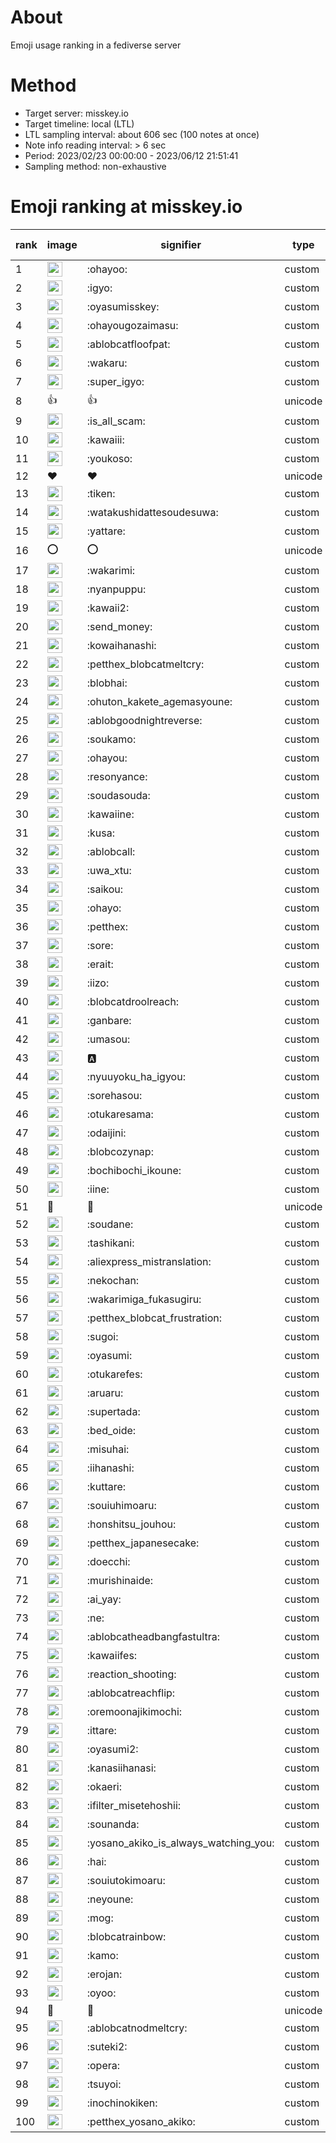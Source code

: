 # About
Emoji usage ranking in a fediverse server

# Method
- Target server: misskey.io
- Target timeline: local (LTL)
- LTL sampling interval: about 606 sec (100 notes at once)
- Note info reading interval: > 6 sec
- Period: 2023/02/23 00:00:00 - 2023/06/12 21:51:41 
- Sampling method: non-exhaustive

# Emoji ranking at misskey.io

|rank|image|signifier|type|frequency score|
|----|----|----|----|----|
|1|<img height="24" src="https://misskey.io/emoji/ohayoo.webp">|:ohayoo:|custom|114025|
|2|<img height="24" src="https://misskey.io/emoji/igyo.webp">|:igyo:|custom|104026|
|3|<img height="24" src="https://misskey.io/emoji/oyasumisskey.webp">|:oyasumisskey:|custom|52451|
|4|<img height="24" src="https://misskey.io/emoji/ohayougozaimasu.webp">|:ohayougozaimasu:|custom|39804|
|5|<img height="24" src="https://misskey.io/emoji/ablobcatfloofpat.webp">|:ablobcatfloofpat:|custom|29703|
|6|<img height="24" src="https://misskey.io/emoji/wakaru.webp">|:wakaru:|custom|26234|
|7|<img height="24" src="https://misskey.io/emoji/super_igyo.webp">|:super_igyo:|custom|24083|
|8|👍|👍|unicode|24045|
|9|<img height="24" src="https://misskey.io/emoji/is_all_scam.webp">|:is_all_scam:|custom|23018|
|10|<img height="24" src="https://misskey.io/emoji/kawaiii.webp">|:kawaiii:|custom|19346|
|11|<img height="24" src="https://misskey.io/emoji/youkoso.webp">|:youkoso:|custom|18685|
|12|❤|❤|unicode|15882|
|13|<img height="24" src="https://misskey.io/emoji/tiken.webp">|:tiken:|custom|15328|
|14|<img height="24" src="https://misskey.io/emoji/watakushidattesoudesuwa.webp">|:watakushidattesoudesuwa:|custom|14700|
|15|<img height="24" src="https://misskey.io/emoji/yattare.webp">|:yattare:|custom|13809|
|16|⭕|⭕|unicode|13741|
|17|<img height="24" src="https://misskey.io/emoji/wakarimi.webp">|:wakarimi:|custom|13529|
|18|<img height="24" src="https://misskey.io/emoji/nyanpuppu.webp">|:nyanpuppu:|custom|13477|
|19|<img height="24" src="https://misskey.io/emoji/kawaii2.webp">|:kawaii2:|custom|13204|
|20|<img height="24" src="https://misskey.io/emoji/send_money.webp">|:send_money:|custom|12901|
|21|<img height="24" src="https://misskey.io/emoji/kowaihanashi.webp">|:kowaihanashi:|custom|11921|
|22|<img height="24" src="https://misskey.io/emoji/petthex_blobcatmeltcry.webp">|:petthex_blobcatmeltcry:|custom|11725|
|23|<img height="24" src="https://misskey.io/emoji/blobhai.webp">|:blobhai:|custom|11408|
|24|<img height="24" src="https://misskey.io/emoji/ohuton_kakete_agemasyoune.webp">|:ohuton_kakete_agemasyoune:|custom|11273|
|25|<img height="24" src="https://misskey.io/emoji/ablobgoodnightreverse.webp">|:ablobgoodnightreverse:|custom|10388|
|26|<img height="24" src="https://misskey.io/emoji/soukamo.webp">|:soukamo:|custom|10009|
|27|<img height="24" src="https://misskey.io/emoji/ohayou.webp">|:ohayou:|custom|8834|
|28|<img height="24" src="https://misskey.io/emoji/resonyance.webp">|:resonyance:|custom|8798|
|29|<img height="24" src="https://misskey.io/emoji/soudasouda.webp">|:soudasouda:|custom|8689|
|30|<img height="24" src="https://misskey.io/emoji/kawaiine.webp">|:kawaiine:|custom|8601|
|31|<img height="24" src="https://misskey.io/emoji/kusa.webp">|:kusa:|custom|8389|
|32|<img height="24" src="https://misskey.io/emoji/ablobcall.webp">|:ablobcall:|custom|8297|
|33|<img height="24" src="https://misskey.io/emoji/uwa_xtu.webp">|:uwa_xtu:|custom|7791|
|34|<img height="24" src="https://misskey.io/emoji/saikou.webp">|:saikou:|custom|7721|
|35|<img height="24" src="https://misskey.io/emoji/ohayo.webp">|:ohayo:|custom|7595|
|36|<img height="24" src="https://misskey.io/emoji/petthex.webp">|:petthex:|custom|7498|
|37|<img height="24" src="https://misskey.io/emoji/sore.webp">|:sore:|custom|7141|
|38|<img height="24" src="https://misskey.io/emoji/erait.webp">|:erait:|custom|6767|
|39|<img height="24" src="https://misskey.io/emoji/iizo.webp">|:iizo:|custom|6731|
|40|<img height="24" src="https://misskey.io/emoji/blobcatdroolreach.webp">|:blobcatdroolreach:|custom|6728|
|41|<img height="24" src="https://misskey.io/emoji/ganbare.webp">|:ganbare:|custom|6651|
|42|<img height="24" src="https://misskey.io/emoji/umasou.webp">|:umasou:|custom|6403|
|43|<img height="24" src="https://misskey.io/emoji/a.webp">|:a:|custom|6381|
|44|<img height="24" src="https://misskey.io/emoji/nyuuyoku_ha_igyou.webp">|:nyuuyoku_ha_igyou:|custom|6320|
|45|<img height="24" src="https://misskey.io/emoji/sorehasou.webp">|:sorehasou:|custom|5832|
|46|<img height="24" src="https://misskey.io/emoji/otukaresama.webp">|:otukaresama:|custom|5791|
|47|<img height="24" src="https://misskey.io/emoji/odaijini.webp">|:odaijini:|custom|5789|
|48|<img height="24" src="https://misskey.io/emoji/blobcozynap.webp">|:blobcozynap:|custom|5778|
|49|<img height="24" src="https://misskey.io/emoji/bochibochi_ikoune.webp">|:bochibochi_ikoune:|custom|5748|
|50|<img height="24" src="https://misskey.io/emoji/iine.webp">|:iine:|custom|5471|
|51|🎉|🎉|unicode|5437|
|52|<img height="24" src="https://misskey.io/emoji/soudane.webp">|:soudane:|custom|5362|
|53|<img height="24" src="https://misskey.io/emoji/tashikani.webp">|:tashikani:|custom|5304|
|54|<img height="24" src="https://misskey.io/emoji/aliexpress_mistranslation.webp">|:aliexpress_mistranslation:|custom|5301|
|55|<img height="24" src="https://misskey.io/emoji/nekochan.webp">|:nekochan:|custom|4745|
|56|<img height="24" src="https://misskey.io/emoji/wakarimiga_fukasugiru.webp">|:wakarimiga_fukasugiru:|custom|4705|
|57|<img height="24" src="https://misskey.io/emoji/petthex_blobcat_frustration.webp">|:petthex_blobcat_frustration:|custom|4661|
|58|<img height="24" src="https://misskey.io/emoji/sugoi.webp">|:sugoi:|custom|4628|
|59|<img height="24" src="https://misskey.io/emoji/oyasumi.webp">|:oyasumi:|custom|4573|
|60|<img height="24" src="https://misskey.io/emoji/otukarefes.webp">|:otukarefes:|custom|4534|
|61|<img height="24" src="https://misskey.io/emoji/aruaru.webp">|:aruaru:|custom|4522|
|62|<img height="24" src="https://misskey.io/emoji/supertada.webp">|:supertada:|custom|4513|
|63|<img height="24" src="https://misskey.io/emoji/bed_oide.webp">|:bed_oide:|custom|4412|
|64|<img height="24" src="https://misskey.io/emoji/misuhai.webp">|:misuhai:|custom|4317|
|65|<img height="24" src="https://misskey.io/emoji/iihanashi.webp">|:iihanashi:|custom|4283|
|66|<img height="24" src="https://misskey.io/emoji/kuttare.webp">|:kuttare:|custom|4203|
|67|<img height="24" src="https://misskey.io/emoji/souiuhimoaru.webp">|:souiuhimoaru:|custom|4188|
|68|<img height="24" src="https://misskey.io/emoji/honshitsu_jouhou.webp">|:honshitsu_jouhou:|custom|4126|
|69|<img height="24" src="https://misskey.io/emoji/petthex_japanesecake.webp">|:petthex_japanesecake:|custom|4124|
|70|<img height="24" src="https://misskey.io/emoji/doecchi.webp">|:doecchi:|custom|4045|
|71|<img height="24" src="https://misskey.io/emoji/murishinaide.webp">|:murishinaide:|custom|3768|
|72|<img height="24" src="https://misskey.io/emoji/ai_yay.webp">|:ai_yay:|custom|3751|
|73|<img height="24" src="https://misskey.io/emoji/ne.webp">|:ne:|custom|3707|
|74|<img height="24" src="https://misskey.io/emoji/ablobcatheadbangfastultra.webp">|:ablobcatheadbangfastultra:|custom|3684|
|75|<img height="24" src="https://misskey.io/emoji/kawaiifes.webp">|:kawaiifes:|custom|3632|
|76|<img height="24" src="https://misskey.io/emoji/reaction_shooting.webp">|:reaction_shooting:|custom|3532|
|77|<img height="24" src="https://misskey.io/emoji/ablobcatreachflip.webp">|:ablobcatreachflip:|custom|3499|
|78|<img height="24" src="https://misskey.io/emoji/oremoonajikimochi.webp">|:oremoonajikimochi:|custom|3444|
|79|<img height="24" src="https://misskey.io/emoji/ittare.webp">|:ittare:|custom|3442|
|80|<img height="24" src="https://misskey.io/emoji/oyasumi2.webp">|:oyasumi2:|custom|3260|
|81|<img height="24" src="https://misskey.io/emoji/kanasiihanasi.webp">|:kanasiihanasi:|custom|3214|
|82|<img height="24" src="https://misskey.io/emoji/okaeri.webp">|:okaeri:|custom|3182|
|83|<img height="24" src="https://misskey.io/emoji/ifilter_misetehoshii.webp">|:ifilter_misetehoshii:|custom|3149|
|84|<img height="24" src="https://misskey.io/emoji/sounanda.webp">|:sounanda:|custom|3137|
|85|<img height="24" src="https://misskey.io/emoji/yosano_akiko_is_always_watching_you.webp">|:yosano_akiko_is_always_watching_you:|custom|3128|
|86|<img height="24" src="https://misskey.io/emoji/hai.webp">|:hai:|custom|3091|
|87|<img height="24" src="https://misskey.io/emoji/souiutokimoaru.webp">|:souiutokimoaru:|custom|3071|
|88|<img height="24" src="https://misskey.io/emoji/neyoune.webp">|:neyoune:|custom|3027|
|89|<img height="24" src="https://misskey.io/emoji/mog.webp">|:mog:|custom|3023|
|90|<img height="24" src="https://misskey.io/emoji/blobcatrainbow.webp">|:blobcatrainbow:|custom|2955|
|91|<img height="24" src="https://misskey.io/emoji/kamo.webp">|:kamo:|custom|2917|
|92|<img height="24" src="https://misskey.io/emoji/erojan.webp">|:erojan:|custom|2872|
|93|<img height="24" src="https://misskey.io/emoji/oyoo.webp">|:oyoo:|custom|2853|
|94|🤔|🤔|unicode|2849|
|95|<img height="24" src="https://misskey.io/emoji/ablobcatnodmeltcry.webp">|:ablobcatnodmeltcry:|custom|2847|
|96|<img height="24" src="https://misskey.io/emoji/suteki2.webp">|:suteki2:|custom|2834|
|97|<img height="24" src="https://misskey.io/emoji/opera.webp">|:opera:|custom|2821|
|98|<img height="24" src="https://misskey.io/emoji/tsuyoi.webp">|:tsuyoi:|custom|2807|
|99|<img height="24" src="https://misskey.io/emoji/inochinokiken.webp">|:inochinokiken:|custom|2783|
|100|<img height="24" src="https://misskey.io/emoji/petthex_yosano_akiko.webp">|:petthex_yosano_akiko:|custom|2721|

